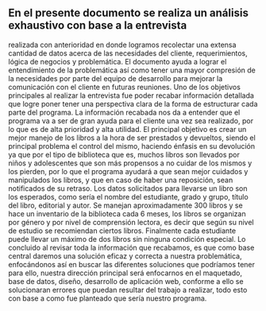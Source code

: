 ## En el presente documento se realiza un análisis exhaustivo con base a la entrevista
realizada con anterioridad en donde logramos recolectar una extensa cantidad de datos
acerca de las necesidades del cliente, requerimientos, lógica de negocios y
problemática. El documento ayuda a lograr el entendimiento de la problemática así
como tener una mayor compresión de la necesidades por parte del equipo de
desarrollo para mejorar la comunicación con el cliente en futuras reuniones. Uno de los
objetivos principales al realizar la entrevista fue poder recabar información detallada
que logre poner tener una perspectiva clara de la forma de estructurar cada parte del
programa.
La información recabada nos da a entender que el programa va a ser de gran ayuda
para el cliente una vez sea realizado, por lo que es de alta prioridad y alta utilidad. El
principal objetivo es crear un mejor manejo de los libros a la hora de ser prestados y
devueltos, siendo el principal problema el control del mismo, haciendo énfasis en su
devolución ya que por el tipo de biblioteca que es, muchos libros son llevados por niños
y adolescentes que son más propensos a no cuidar de los mismos y los pierden, por lo
que el programa ayudará a que sean mejor cuidados y manipulados los libros, y que en
caso de haber una reposición, sean notificados de su retraso. Los datos solicitados
para llevarse un libro son los esperados, como sería el nombre del estudiante, grado y
grupo, título del libro, editorial y autor. Se manejan aproximadamente 300 libros y se
hace un inventario de la biblioteca cada 6 meses, los libros se organizan por género y
por nivel de comprensión lectora, es decir que según su nivel de estudio se
recomiendan ciertos libros. Finalmente cada estudiante puede llevar un máximo de dos
libros sin ninguna condición especial.
Lo concluido al revisar toda la información que recabamos, es que como base central
daremos una solución eficaz y correcta a nuestra problemática, enfocándonos así en
buscar las diferentes soluciones que podríamos tener para ello, nuestra dirección
principal será enfocarnos en el maquetado, base de datos, diseño, desarrollo de
aplicación web, conforme a ello se solucionaran errores que puedan resultar del trabajo
a realizar, todo esto con base a como fue planteado que sería nuestro programa.
